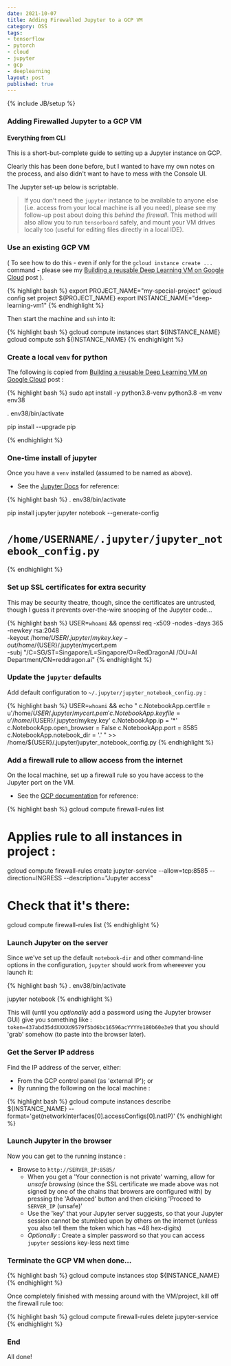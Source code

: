 ```yaml
---
date: 2021-10-07
title: Adding Firewalled Jupyter to a GCP VM 
category: OSS
tags:
- tensorflow
- pytorch
- cloud
- jupyter
- gcp
- deeplearning
layout: post
published: true
---
```

{% include JB/setup %}

### Adding Firewalled Jupyter to a GCP VM
####  Everything from CLI

This is a short-but-complete guide to setting up a Jupyter instance on GCP.  

Clearly this has been done before, but I wanted to have my own notes on the process, and
also didn't want to have to mess with the Console UI.

The Jupyter set-up below is scriptable.

>   If you don't need the `jupyter` instance to be available to anyone else (i.e. access from your local
>   machine is all you need), please see my follow-up post about doing this _behind the firewall_.  This
>   method will also allow you to run `tensorboard` safely, and mount your VM drives locally too (useful
>   for editing files directly in a local IDE).


### Use an existing GCP VM

( To see how to do this - even if only for the `gcloud instance create ...` command - please see my
[Building a reusable Deep Learning VM on Google Cloud](/oss/2021/10/05/gcp-deep-learning-machine-everything) post ).

{% highlight bash %}
export PROJECT_NAME="my-special-project"
gcloud config set project ${PROJECT_NAME}
export INSTANCE_NAME="deep-learning-vm1"
{% endhighlight %}

Then start the machine and `ssh` into it:

{% highlight bash %}
gcloud compute instances start ${INSTANCE_NAME}
gcloud compute ssh ${INSTANCE_NAME}
{% endhighlight %}


### Create a local `venv` for python

The following is copied from [Building a reusable Deep Learning VM on Google Cloud](/oss/2021/10/05/gcp-deep-learning-machine-everything) post :

{% highlight bash %}
sudo apt install -y python3.8-venv
python3.8 -m venv env38 

. env38/bin/activate

pip install --upgrade pip

{% endhighlight %}



### One-time install of jupyter

Once you have a `venv` installed (assumed to be named as above).

*  See the [Jupyter Docs](https://jupyter-notebook.readthedocs.io/en/stable/public_server.html#running-a-public-notebook-server) for reference:

{% highlight bash %}
. env38/bin/activate

pip install jupyter
jupyter notebook --generate-config
#  `/home/USERNAME/.jupyter/jupyter_notebook_config.py`
{% endhighlight %}


### Set up SSL certificates for extra security

This may be security theatre, though, since the certificates are untrusted, though
I guess it prevents over-the-wire snooping of the Jupyter code...

   
{% highlight bash %}
USER=`whoami` && openssl req -x509 -nodes -days 365 -newkey rsa:2048 \
   -keyout /home/${USER}/.jupyter/mykey.key -out /home/${USER}/.jupyter/mycert.pem \
   -subj "/C=SG/ST=Singapore/L=Singapore/O=RedDragonAI /OU=AI Department/CN=reddragon.ai"
{% endhighlight %}


### Update the `jupyter` defaults

Add default configuration to `~/.jupyter/jupyter_notebook_config.py` :

{% highlight bash %}
USER=`whoami` && echo "
c.NotebookApp.certfile = u'/home/${USER}/.jupyter/mycert.pem'
c.NotebookApp.keyfile  = u'/home/${USER}/.jupyter/mykey.key'
c.NotebookApp.ip = '*'
c.NotebookApp.open_browser = False
c.NotebookApp.port = 8585
c.NotebookApp.notebook_dir = '.'
   " >> /home/${USER}/.jupyter/jupyter_notebook_config.py
{% endhighlight %}
  

### Add a firewall rule to allow access from the internet

On the local machine, set up a firewall rule so you have access to the Jupyter port on the VM.

* See the [GCP documentation](https://cloud.google.com/sdk/gcloud/reference/compute/firewall-rules/create) for reference:

{% highlight bash %}
gcloud compute firewall-rules list

# Applies rule to all instances in project :
gcloud compute firewall-rules create jupyter-service --allow=tcp:8585 --direction=INGRESS --description="Jupyter access"

# Check that it's there:
gcloud compute firewall-rules list
{% endhighlight %}


### Launch Jupyter on the server

Since we've set up the default `notebook-dir` and other command-line options in the configuration, 
`jupyter` should work from whereever you launch it:

{% highlight bash %}
. env38/bin/activate

jupyter notebook
{% endhighlight %}

This will (until you _optionally_ add a password using the Jupyter browser GUI) give you
something like : `token=437abd35ddXXXXd9579f5bd6bc16596acYYYYe180b60e3e9` that you should 'grab' somehow (to paste into the browser later).


### Get the Server IP address

Find the IP address of the server, either:

* From the GCP control panel (as 'external IP'); or
* By running the following on the local machine :

{% highlight bash %}
gcloud compute instances describe ${INSTANCE_NAME} --format='get(networkInterfaces[0].accessConfigs[0].natIP)'
{% endhighlight %}


### Launch Jupyter in the browser

Now you can get to the running instance : 

* Browse to `http://SERVER_IP:8585/` 
  + When you get a 'Your connection is not private' warning, 
    allow for _unsafe browsing_ (since the SSL certificate we made above was not signed by
    one of the chains that browers are configured with)
    by pressing the 'Advanced' button and then clicking 'Proceed to `SERVER_IP` (unsafe)'
  + Use the 'key' that your Jupyter server suggests, so that your Jupyter session cannot be stumbled upon by 
    others on the internet (unless you also tell them the token which has ~48 hex-digits)
  + _Optionally_ : Create a simpler password so that you can access `jupyter` sessions key-less next time


### Terminate the GCP VM when done...

{% highlight bash %}
gcloud compute instances stop ${INSTANCE_NAME}
{% endhighlight %}


Once completely finished with messing around with the VM/project, kill off the firewall rule too:

{% highlight bash %}
gcloud compute firewall-rules delete jupyter-service
{% endhighlight %}


### End

All done!



